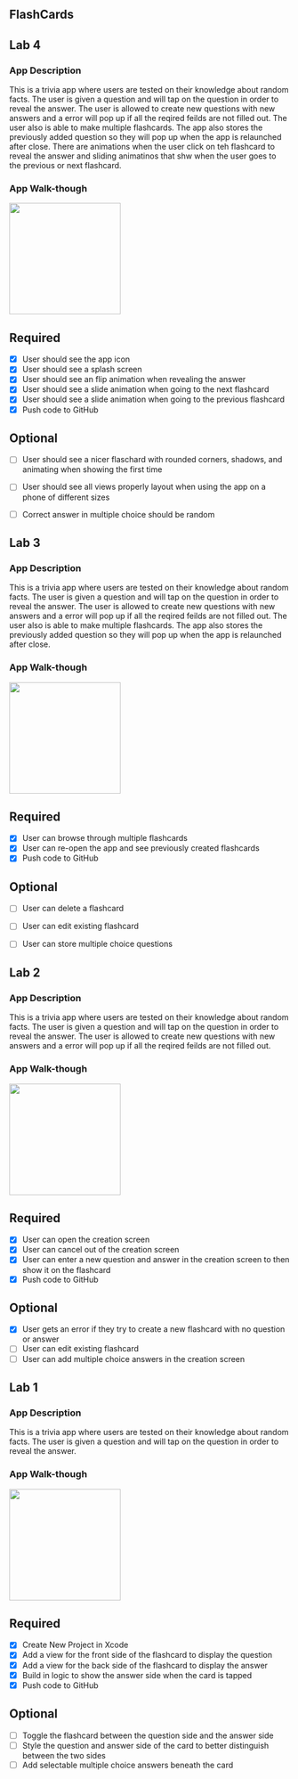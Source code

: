 ## FlashCards

## Lab 4

### App Description
This is a trivia app where users are tested on their knowledge about random facts. The user is given a question and will tap on the question in order to reveal the answer. The user is allowed to create new questions with new answers and a error will pop up if all the reqired feilds are not filled out. The user also is able to make multiple flashcards. The app also stores the previously added question so they will pop up when the app is relaunched after close. There are animations when the user click on teh flashcard to reveal the answer and sliding animatinos that shw when the user goes to the previous or next flashcard.


### App Walk-though


<img src="https://i.imgur.com/h6RJRil.gif" width=200><br>


## Required
- [X] User should see the app icon 
- [X] User should see a splash screen
- [X] User should see an flip animation when revealing the answer
- [X] User should see a slide animation when going to the next flashcard
- [X] User should see a slide animation when going to the previous flashcard
- [X] Push code to GitHub
## Optional
- [ ] User should see a nicer flaschard with rounded corners, shadows, and animating when showing the first time
- [ ] User should see all views properly layout when using the app on a phone of different sizes
- [ ] Correct answer in multiple choice should be random



## Lab 3

### App Description
This is a trivia app where users are tested on their knowledge about random facts. The user is given a question and will tap on the question in order to reveal the answer. The user is allowed to create new questions with new answers and a error will pop up if all the reqired feilds are not filled out. The user also is able to make multiple flashcards. The app also stores the previously added question so they will pop up when the app is relaunched after close.

### App Walk-though

<img src="https://user-images.githubusercontent.com/77298953/111880404-9dae9300-8968-11eb-9b60-acf8db8ae835.gif" width=200><br>


## Required
- [X] User can browse through multiple flashcards
- [X] User can re-open the app and see previously created flashcards
- [X] Push code to GitHub
## Optional
- [ ] User can delete a flashcard
- [ ] User can edit existing flashcard
- [ ] User can store multiple choice questions


## Lab 2

### App Description
This is a trivia app where users are tested on their knowledge about random facts. The user is given a question and will tap on the question in order to reveal the answer. The user is allowed to create new questions with new answers and a error will pop up if all the reqired feilds are not filled out.

### App Walk-though
<img src="https://i.imgur.com/1KoNHZz.gif" width=200><br>

## Required
- [X] User can open the creation screen
- [X] User can cancel out of the creation screen
- [X] User can enter a new question and answer in the creation screen to then show it on the flashcard
- [X] Push code to GitHub
## Optional
- [X] User gets an error if they try to create a new flashcard with no question or answer
- [ ] User can edit existing flashcard
- [ ] User can add multiple choice answers in the creation screen

## Lab 1

### App Description
This is a trivia app where users are tested on their knowledge about random facts. The user is given a question and will tap on the question in order to reveal the answer.

### App Walk-though

<img src="https://i.imgur.com/m2TBtJ3.gif" width=200><br>




## Required
- [x] Create New Project in Xcode
- [x] Add a view for the front side of the flashcard to display the question
- [x] Add a view for the back side of the flashcard to display the answer
- [x] Build in logic to show the answer side when the card is tapped
- [x] Push code to GitHub
## Optional
- [ ] Toggle the flashcard between the question side and the answer side
- [ ] Style the question and answer side of the card to better distinguish between the two sides
- [ ] Add selectable multiple choice answers beneath the card

